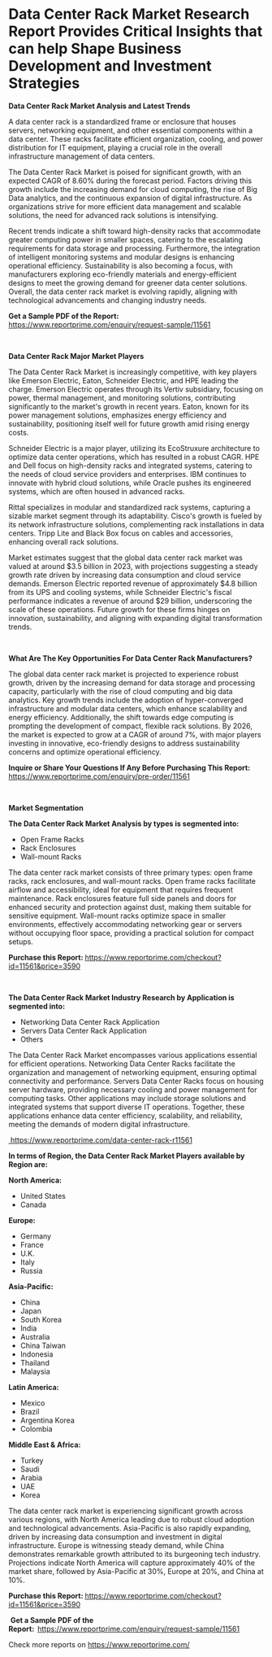 <p><h1>Data Center Rack Market Research Report Provides Critical Insights that can help Shape Business Development and Investment Strategies</h1></p><p><strong>Data Center Rack Market Analysis and Latest Trends</strong></p>
<p><p>A data center rack is a standardized frame or enclosure that houses servers, networking equipment, and other essential components within a data center. These racks facilitate efficient organization, cooling, and power distribution for IT equipment, playing a crucial role in the overall infrastructure management of data centers.</p><p>The Data Center Rack Market is poised for significant growth, with an expected CAGR of 8.60% during the forecast period. Factors driving this growth include the increasing demand for cloud computing, the rise of Big Data analytics, and the continuous expansion of digital infrastructure. As organizations strive for more efficient data management and scalable solutions, the need for advanced rack solutions is intensifying.</p><p>Recent trends indicate a shift toward high-density racks that accommodate greater computing power in smaller spaces, catering to the escalating requirements for data storage and processing. Furthermore, the integration of intelligent monitoring systems and modular designs is enhancing operational efficiency. Sustainability is also becoming a focus, with manufacturers exploring eco-friendly materials and energy-efficient designs to meet the growing demand for greener data center solutions. Overall, the data center rack market is evolving rapidly, aligning with technological advancements and changing industry needs.</p></p>
<p><strong>Get a Sample PDF of the Report:&nbsp;</strong> <a href="https://www.reportprime.com/enquiry/request-sample/11561?utm_campaign=3533&utm_medium=2&utm_source=Github&utm_content=ia&utm_term=20032025&utm_id=data-center-rack">https://www.reportprime.com/enquiry/request-sample/11561</a></p>
<p>&nbsp;</p>
<p><strong>Data Center Rack Major Market Players</strong></p>
<p><p>The Data Center Rack Market is increasingly competitive, with key players like Emerson Electric, Eaton, Schneider Electric, and HPE leading the charge. Emerson Electric operates through its Vertiv subsidiary, focusing on power, thermal management, and monitoring solutions, contributing significantly to the market's growth in recent years. Eaton, known for its power management solutions, emphasizes energy efficiency and sustainability, positioning itself well for future growth amid rising energy costs.</p><p>Schneider Electric is a major player, utilizing its EcoStruxure architecture to optimize data center operations, which has resulted in a robust CAGR. HPE and Dell focus on high-density racks and integrated systems, catering to the needs of cloud service providers and enterprises. IBM continues to innovate with hybrid cloud solutions, while Oracle pushes its engineered systems, which are often housed in advanced racks.</p><p>Rittal specializes in modular and standardized rack systems, capturing a sizable market segment through its adaptability. Cisco's growth is fueled by its network infrastructure solutions, complementing rack installations in data centers. Tripp Lite and Black Box focus on cables and accessories, enhancing overall rack solutions.</p><p>Market estimates suggest that the global data center rack market was valued at around $3.5 billion in 2023, with projections suggesting a steady growth rate driven by increasing data consumption and cloud service demands. Emerson Electric reported revenue of approximately $4.8 billion from its UPS and cooling systems, while Schneider Electric's fiscal performance indicates a revenue of around $29 billion, underscoring the scale of these operations. Future growth for these firms hinges on innovation, sustainability, and aligning with expanding digital transformation trends.</p></p>
<p>&nbsp;</p>
<p><strong>What Are The Key Opportunities For Data Center Rack Manufacturers?</strong></p>
<p><p>The global data center rack market is projected to experience robust growth, driven by the increasing demand for data storage and processing capacity, particularly with the rise of cloud computing and big data analytics. Key growth trends include the adoption of hyper-converged infrastructure and modular data centers, which enhance scalability and energy efficiency. Additionally, the shift towards edge computing is prompting the development of compact, flexible rack solutions. By 2026, the market is expected to grow at a CAGR of around 7%, with major players investing in innovative, eco-friendly designs to address sustainability concerns and optimize operational efficiency.</p></p>
<p><strong>Inquire or Share Your Questions If Any Before Purchasing This Report:</strong> <a href="https://www.reportprime.com/enquiry/pre-order/11561?utm_campaign=3533&utm_medium=2&utm_source=Github&utm_content=ia&utm_term=20032025&utm_id=data-center-rack">https://www.reportprime.com/enquiry/pre-order/11561</a></p>
<p>&nbsp;</p>
<p><strong>Market Segmentation</strong></p>
<p><strong>The Data Center Rack Market Analysis by types is segmented into:</strong></p>
<p><ul><li>Open Frame Racks</li><li>Rack Enclosures</li><li>Wall-mount Racks</li></ul></p>
<p><p>The data center rack market consists of three primary types: open frame racks, rack enclosures, and wall-mount racks. Open frame racks facilitate airflow and accessibility, ideal for equipment that requires frequent maintenance. Rack enclosures feature full side panels and doors for enhanced security and protection against dust, making them suitable for sensitive equipment. Wall-mount racks optimize space in smaller environments, effectively accommodating networking gear or servers without occupying floor space, providing a practical solution for compact setups.</p></p>
<p><strong>Purchase this Report:&nbsp;</strong><a href="https://www.reportprime.com/checkout?id=11561&price=3590&utm_campaign=3533&utm_medium=2&utm_source=Github&utm_content=ia&utm_term=20032025&utm_id=data-center-rack">https://www.reportprime.com/checkout?id=11561&price=3590</a></p>
<p>&nbsp;</p>
<p><strong>The Data Center Rack Market Industry Research by Application is segmented into:</strong></p>
<p><ul><li>Networking Data Center Rack Application</li><li>Servers Data Center Rack Application</li><li>Others</li></ul></p>
<p><p>The Data Center Rack Market encompasses various applications essential for efficient operations. Networking Data Center Racks facilitate the organization and management of networking equipment, ensuring optimal connectivity and performance. Servers Data Center Racks focus on housing server hardware, providing necessary cooling and power management for computing tasks. Other applications may include storage solutions and integrated systems that support diverse IT operations. Together, these applications enhance data center efficiency, scalability, and reliability, meeting the demands of modern digital infrastructure.</p></p>
<p><a href="https://www.reportprime.com/data-center-rack-r11561?utm_campaign=3533&utm_medium=2&utm_source=Github&utm_content=ia&utm_term=20032025&utm_id=data-center-rack">&nbsp;https://www.reportprime.com/data-center-rack-r11561</a></p>
<p><strong>In terms of Region, the Data Center Rack Market Players available by Region are:</strong></p>
<p>
    <p> <strong> North America: </strong>
        <ul>
            <li>United States</li>
            <li>Canada</li>
        </ul>
        </p> 
    <p> <strong> Europe: </strong>
        <ul>
            <li>Germany</li>
            <li>France</li>
            <li>U.K.</li>
            <li>Italy</li>
            <li>Russia</li>
        </ul>
        </p> 
    <p> <strong> Asia-Pacific: </strong>
        <ul>
            <li>China</li>
            <li>Japan</li>
            <li>South Korea</li>
            <li>India</li>
            <li>Australia</li>
            <li>China Taiwan</li>
            <li>Indonesia</li>
            <li>Thailand</li>
            <li>Malaysia</li>
        </ul>
        </p> 
    <p> <strong> Latin America: </strong>
        <ul>
            <li>Mexico</li>
            <li>Brazil</li>
            <li>Argentina Korea</li>
            <li>Colombia</li>
        </ul>
        </p> 
    <p> <strong> Middle East & Africa: </strong>
        <ul>
            <li>Turkey</li>
            <li>Saudi</li>
            <li>Arabia</li>
            <li>UAE</li>
            <li>Korea</li>
        </ul>
    </p>
    </p>
<p><p>The data center rack market is experiencing significant growth across various regions, with North America leading due to robust cloud adoption and technological advancements. Asia-Pacific is also rapidly expanding, driven by increasing data consumption and investment in digital infrastructure. Europe is witnessing steady demand, while China demonstrates remarkable growth attributed to its burgeoning tech industry. Projections indicate North America will capture approximately 40% of the market share, followed by Asia-Pacific at 30%, Europe at 20%, and China at 10%.</p></p>
<p><strong>Purchase this Report: </strong><a href="https://www.reportprime.com/checkout?id=11561&price=3590&utm_campaign=3533&utm_medium=2&utm_source=Github&utm_content=ia&utm_term=20032025&utm_id=data-center-rack">https://www.reportprime.com/checkout?id=11561&price=3590</a></p>
<p>&nbsp;<strong>Get a Sample PDF of the Report:&nbsp;&nbsp;</strong><a href="https://www.reportprime.com/enquiry/request-sample/11561?utm_campaign=3533&utm_medium=2&utm_source=Github&utm_content=ia&utm_term=20032025&utm_id=data-center-rack">https://www.reportprime.com/enquiry/request-sample/11561</a></p>
<p><strong></strong></p>
<p>Check more reports on <a href="https://www.reportprime.com/?utm_campaign=3533&utm_medium=2&utm_source=Github&utm_content=ia&utm_term=20032025&utm_id=data-center-rack">https://www.reportprime.com/</a></p>